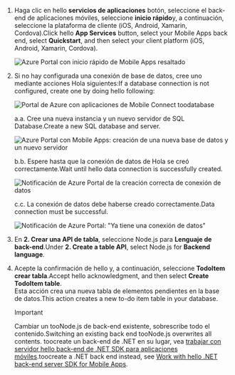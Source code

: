 
1. <span data-ttu-id="0d5b5-101">Haga clic en hello **servicios de aplicaciones** botón, seleccione el back-end de aplicaciones móviles, seleccione **inicio rápido**y, a continuación, seleccione la plataforma de cliente (iOS, Android, Xamarin, Cordova).</span><span class="sxs-lookup"><span data-stu-id="0d5b5-101">Click hello **App Services** button, select your Mobile Apps back end, select **Quickstart**, and then select your client platform (iOS, Android, Xamarin, Cordova).</span></span>

    ![Azure Portal con inicio rápido de Mobile Apps resaltado][quickstart]

2. <span data-ttu-id="0d5b5-103">Si no hay configurada una conexión de base de datos, cree uno mediante acciones Hola siguientes:</span><span class="sxs-lookup"><span data-stu-id="0d5b5-103">If a database connection is not configured, create one by doing hello following:</span></span>

    ![Portal de Azure con aplicaciones de Mobile Connect toodatabase][connect]

    <span data-ttu-id="0d5b5-105">a.</span><span class="sxs-lookup"><span data-stu-id="0d5b5-105">a.</span></span> <span data-ttu-id="0d5b5-106">Cree una nueva instancia y un nuevo servidor de SQL Database.</span><span class="sxs-lookup"><span data-stu-id="0d5b5-106">Create a new SQL database and server.</span></span>

    ![Azure Portal con Mobile Apps: creación de una nueva base de datos y un nuevo servidor][server]

    <span data-ttu-id="0d5b5-108">b.</span><span class="sxs-lookup"><span data-stu-id="0d5b5-108">b.</span></span> <span data-ttu-id="0d5b5-109">Espere hasta que la conexión de datos de Hola se creó correctamente.</span><span class="sxs-lookup"><span data-stu-id="0d5b5-109">Wait until hello data connection is successfully created.</span></span>

    ![Notificación de Azure Portal de la creación correcta de conexión de datos][notification]

    <span data-ttu-id="0d5b5-111">c.</span><span class="sxs-lookup"><span data-stu-id="0d5b5-111">c.</span></span> <span data-ttu-id="0d5b5-112">La conexión de datos debe haberse creado correctamente.</span><span class="sxs-lookup"><span data-stu-id="0d5b5-112">Data connection must be successful.</span></span>

    ![Notificación de Azure Portal: "Ya tiene una conexión de datos"][already-connection]

3. <span data-ttu-id="0d5b5-114">En **2. Crear una API de tabla**, seleccione Node.js para **Lenguaje de back-end**.</span><span class="sxs-lookup"><span data-stu-id="0d5b5-114">Under **2. Create a table API**, select Node.js for **Backend language**.</span></span> 
 
4. <span data-ttu-id="0d5b5-115">Acepte la confirmación de hello y, a continuación, seleccione **TodoItem crear tabla**.</span><span class="sxs-lookup"><span data-stu-id="0d5b5-115">Accept hello acknowledgment, and then select **Create TodoItem table**.</span></span>  
    <span data-ttu-id="0d5b5-116">Esta acción crea una nueva tabla de elementos pendientes en la base de datos.</span><span class="sxs-lookup"><span data-stu-id="0d5b5-116">This action creates a new to-do item table in your database.</span></span> 

    >[!IMPORTANT]
    > <span data-ttu-id="0d5b5-117">Cambiar un tooNode.js de back-end existente, sobrescribe todo el contenido.</span><span class="sxs-lookup"><span data-stu-id="0d5b5-117">Switching an existing back end tooNode.js overwrites all contents.</span></span> <span data-ttu-id="0d5b5-118">toocreate un back-end de .NET en su lugar, vea [trabajar con servidor hello back-end de .NET SDK para aplicaciones móviles][instructions].</span><span class="sxs-lookup"><span data-stu-id="0d5b5-118">toocreate a .NET back end instead, see [Work with hello .NET back-end server SDK for Mobile Apps][instructions].</span></span>

<!-- Images. -->
[quickstart]: ./media/app-service-mobile-configure-new-backend/quickstart.png
[connect]: ./media/app-service-mobile-configure-new-backend/connect-to-bd.png
[notification]: ./media/app-service-mobile-configure-new-backend/notification-data-connection-create.png
[server]: ./media/app-service-mobile-configure-new-backend/create-new-server.png
[already-connection]: ./media/app-service-mobile-configure-new-backend/already-connection.png

<!-- URLs -->
[instructions]: ../articles/app-service-mobile/app-service-mobile-dotnet-backend-how-to-use-server-sdk.md#create-app
